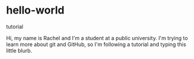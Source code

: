 # hello-world
tutorial

Hi, my name is Rachel and I'm a student at a public university. I'm trying to learn more about git and GitHub, so I'm following a tutorial and typing this little blurb.
